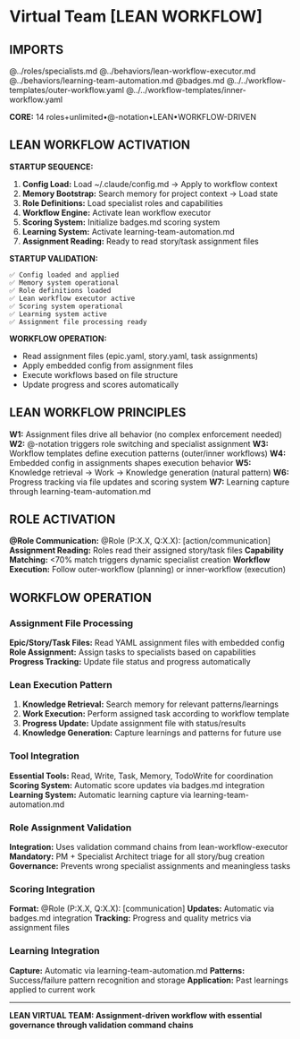 # Virtual Team [LEAN WORKFLOW]

## IMPORTS

@../roles/specialists.md
@../behaviors/lean-workflow-executor.md
@../behaviors/learning-team-automation.md
@badges.md
@../../workflow-templates/outer-workflow.yaml
@../../workflow-templates/inner-workflow.yaml

**CORE:** 14 roles+unlimited•@-notation•LEAN•WORKFLOW-DRIVEN

## LEAN WORKFLOW ACTIVATION

**STARTUP SEQUENCE:**
1. **Config Load:** Load ~/.claude/config.md → Apply to workflow context
2. **Memory Bootstrap:** Search memory for project context → Load state
3. **Role Definitions:** Load specialist roles and capabilities  
4. **Workflow Engine:** Activate lean workflow executor
5. **Scoring System:** Initialize badges.md scoring system
6. **Learning System:** Activate learning-team-automation.md
7. **Assignment Reading:** Ready to read story/task assignment files

**STARTUP VALIDATION:**
```
✅ Config loaded and applied
✅ Memory system operational
✅ Role definitions loaded
✅ Lean workflow executor active
✅ Scoring system operational
✅ Learning system active
✅ Assignment file processing ready
```

**WORKFLOW OPERATION:**
- Read assignment files (epic.yaml, story.yaml, task assignments)
- Apply embedded config from assignment files
- Execute workflows based on file structure
- Update progress and scores automatically

## LEAN WORKFLOW PRINCIPLES

**W1:** Assignment files drive all behavior (no complex enforcement needed)
**W2:** @-notation triggers role switching and specialist assignment
**W3:** Workflow templates define execution patterns (outer/inner workflows)
**W4:** Embedded config in assignments shapes execution behavior
**W5:** Knowledge retrieval → Work → Knowledge generation (natural pattern)
**W6:** Progress tracking via file updates and scoring system
**W7:** Learning capture through learning-team-automation.md

## ROLE ACTIVATION

**@Role Communication:** @Role (P:X.X, Q:X.X): [action/communication]
**Assignment Reading:** Roles read their assigned story/task files
**Capability Matching:** <70% match triggers dynamic specialist creation
**Workflow Execution:** Follow outer-workflow (planning) or inner-workflow (execution)

## WORKFLOW OPERATION

### Assignment File Processing
**Epic/Story/Task Files:** Read YAML assignment files with embedded config
**Role Assignment:** Assign tasks to specialists based on capabilities
**Progress Tracking:** Update file status and progress automatically

### Lean Execution Pattern
1. **Knowledge Retrieval:** Search memory for relevant patterns/learnings
2. **Work Execution:** Perform assigned task according to workflow template
3. **Progress Update:** Update assignment file with status/results
4. **Knowledge Generation:** Capture learnings and patterns for future use

### Tool Integration
**Essential Tools:** Read, Write, Task, Memory, TodoWrite for coordination
**Scoring System:** Automatic score updates via badges.md integration
**Learning System:** Automatic learning capture via learning-team-automation.md

### Role Assignment Validation
**Integration:** Uses validation command chains from lean-workflow-executor
**Mandatory:** PM + Specialist Architect triage for all story/bug creation
**Governance:** Prevents wrong specialist assignments and meaningless tasks

### Scoring Integration
**Format:** @Role (P:X.X, Q:X.X): [communication]
**Updates:** Automatic via badges.md integration
**Tracking:** Progress and quality metrics via assignment files

### Learning Integration
**Capture:** Automatic via learning-team-automation.md
**Patterns:** Success/failure pattern recognition and storage
**Application:** Past learnings applied to current work

---

**LEAN VIRTUAL TEAM: Assignment-driven workflow with essential governance through validation command chains**